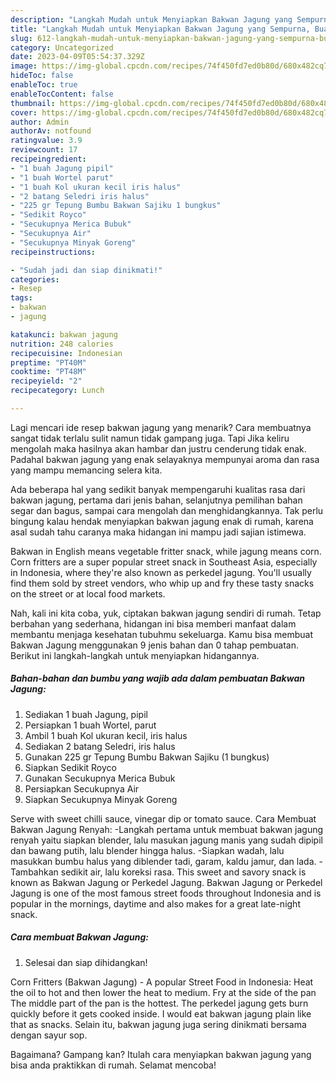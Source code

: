 ```yaml
---
description: "Langkah Mudah untuk Menyiapkan Bakwan Jagung yang Sempurna, Buat Buka Puasa Lezat Sekali"
title: "Langkah Mudah untuk Menyiapkan Bakwan Jagung yang Sempurna, Buat Buka Puasa Lezat Sekali"
slug: 612-langkah-mudah-untuk-menyiapkan-bakwan-jagung-yang-sempurna-buat-buka-puasa-lezat-sekali
category: Uncategorized
date: 2023-04-09T05:54:37.329Z
image: https://img-global.cpcdn.com/recipes/74f450fd7ed0b80d/680x482cq70/bakwan-jagung-foto-resep-utama.jpg
hideToc: false
enableToc: true
enableTocContent: false
thumbnail: https://img-global.cpcdn.com/recipes/74f450fd7ed0b80d/680x482cq70/bakwan-jagung-foto-resep-utama.jpg
cover: https://img-global.cpcdn.com/recipes/74f450fd7ed0b80d/680x482cq70/bakwan-jagung-foto-resep-utama.jpg
author: Admin
authorAv: notfound
ratingvalue: 3.9
reviewcount: 17
recipeingredient:
- "1 buah Jagung pipil"
- "1 buah Wortel parut"
- "1 buah Kol ukuran kecil iris halus"
- "2 batang Seledri iris halus"
- "225 gr Tepung Bumbu Bakwan Sajiku 1 bungkus"
- "Sedikit Royco"
- "Secukupnya Merica Bubuk"
- "Secukupnya Air"
- "Secukupnya Minyak Goreng"
recipeinstructions:

- "Sudah jadi dan siap dinikmati!"
categories:
- Resep
tags:
- bakwan
- jagung

katakunci: bakwan jagung 
nutrition: 248 calories
recipecuisine: Indonesian
preptime: "PT40M"
cooktime: "PT48M"
recipeyield: "2"
recipecategory: Lunch

---
```



Lagi mencari ide resep bakwan jagung yang menarik? Cara membuatnya sangat tidak terlalu sulit namun tidak gampang juga. Tapi Jika keliru mengolah maka hasilnya akan hambar dan justru cenderung tidak enak. Padahal bakwan jagung yang enak selayaknya mempunyai aroma dan rasa yang mampu memancing selera kita.


Ada beberapa hal yang sedikit banyak mempengaruhi kualitas rasa dari bakwan jagung, pertama dari jenis bahan, selanjutnya pemilihan bahan segar dan bagus, sampai cara mengolah dan menghidangkannya. Tak perlu bingung kalau hendak menyiapkan bakwan jagung enak di rumah, karena asal sudah tahu caranya maka hidangan ini mampu jadi sajian istimewa.

Bakwan in English means vegetable fritter snack, while jagung means corn. Corn fritters are a super popular street snack in Southeast Asia, especially in Indonesia, where they&#39;re also known as perkedel jagung. You&#39;ll usually find them sold by street vendors, who whip up and fry these tasty snacks on the street or at local food markets.


Nah, kali ini kita coba, yuk, ciptakan bakwan jagung sendiri di rumah. Tetap berbahan yang sederhana, hidangan ini bisa memberi manfaat dalam membantu menjaga kesehatan tubuhmu sekeluarga. Kamu bisa membuat Bakwan Jagung menggunakan 9 jenis bahan dan 0 tahap pembuatan. Berikut ini langkah-langkah untuk menyiapkan hidangannya.

<!--inarticleads1-->

##### Bahan-bahan dan bumbu yang wajib ada dalam pembuatan Bakwan Jagung:

1. Sediakan 1 buah Jagung, pipil
1. Persiapkan 1 buah Wortel, parut
1. Ambil 1 buah Kol ukuran kecil, iris halus
1. Sediakan 2 batang Seledri, iris halus
1. Gunakan 225 gr Tepung Bumbu Bakwan Sajiku (1 bungkus)
1. Siapkan Sedikit Royco
1. Gunakan Secukupnya Merica Bubuk
1. Persiapkan Secukupnya Air
1. Siapkan Secukupnya Minyak Goreng


Serve with sweet chilli sauce, vinegar dip or tomato sauce. Cara Membuat Bakwan Jagung Renyah: -Langkah pertama untuk membuat bakwan jagung renyah yaitu siapkan blender, lalu masukan jagung manis yang sudah dipipil dan bawang putih, lalu blender hingga halus. -Siapkan wadah, lalu masukkan bumbu halus yang diblender tadi, garam, kaldu jamur, dan lada. -Tambahkan sedikit air, lalu koreksi rasa. This sweet and savory snack is known as Bakwan Jagung or Perkedel Jagung. Bakwan Jagung or Perkedel Jagung is one of the most famous street foods throughout Indonesia and is popular in the mornings, daytime and also makes for a great late-night snack. 

<!--inarticleads2-->

##### Cara membuat Bakwan Jagung:


1. Selesai dan siap dihidangkan!

Corn Fritters (Bakwan Jagung) - A popular Street Food in Indonesia: Heat the oil to hot and then lower the heat to medium. Fry at the side of the pan The middle part of the pan is the hottest. The perkedel jagung gets burn quickly before it gets cooked inside. I would eat bakwan jagung plain like that as snacks. Selain itu, bakwan jagung juga sering dinikmati bersama dengan sayur sop. 

Bagaimana? Gampang kan? Itulah cara menyiapkan bakwan jagung yang bisa anda praktikkan di rumah. Selamat mencoba!
